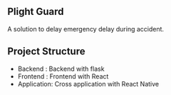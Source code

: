## Plight Guard
A solution to delay emergency delay during accident. 

## Project Structure 
- Backend : Backend with flask 
- Frontend : Frontend with React
- Application: Cross application with React Native 